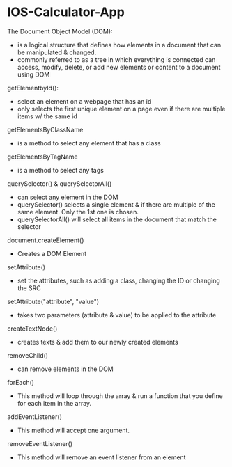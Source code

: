# IOS-Calculator-App

The Document Object Model (DOM):

- is a logical structure that defines how elements in a document that can be manipulated & changed.
- commonly referred to as a tree in which everything is connected
  can access, modify, delete, or add new elements or content to a document using DOM

getElementbyId():

- select an element on a webpage that has an id
- only selects the first unique element on a page even if there are multiple items w/ the same id

getElementsByClassName

- is a method to select any element that has a class

getElementsByTagName

- is a method to select any tags

querySelector() & querySelectorAll()

- can select any element in the DOM
- querySelector() selects a single element & if there are multiple of the same element. Only the 1st one is chosen.
- querySelectorAll() will select all items in the document that match the selector

document.createElement()

- Creates a DOM Element

setAttribute()

- set the attributes, such as adding a class, changing the ID or changing the SRC

setAttribute("attribute", "value")

- takes two parameters (attribute & value) to be applied to the attribute

createTextNode()

- creates texts & add them to our newly created elements

removeChild()

- can remove elements in the DOM

forEach()

- This method will loop through the array & run a function that you define for each item in the array.

addEventListener()

- This method will accept one argument.

removeEventListener()

- This method will remove an event listener from an element
